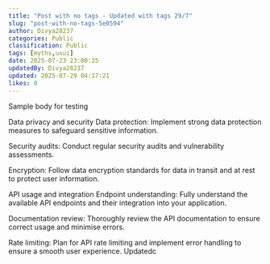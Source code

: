 ```yaml
---
title: "Post with no tags - Updated with tags 29/7"
slug: "post-with-no-tags-5e0594"
author: Divya28237
categories: Public
classification: Public
tags: [myths,uxui]
date: 2025-07-23 23:00:25 
updatedBy: Divya28237
updated: 2025-07-29 04:17:21 
likes: 0
---
```


Sample body for testing

Data privacy and security
Data protection: Implement strong data protection measures to safeguard sensitive information.

Security audits: Conduct regular security audits and vulnerability assessments.

Encryption: Follow data encryption standards for data in transit and at rest to protect user information.

API usage and integration
Endpoint understanding: Fully understand the available API endpoints and their integration into your application.

Documentation review: Thoroughly review the API documentation to ensure correct usage and minimise errors.

Rate limiting: Plan for API rate limiting and implement error handling to ensure a smooth user experience. Updatedc